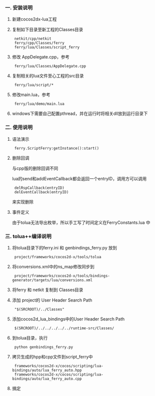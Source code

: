 ### 一. 安装说明
1. 新建cocos2dx-lua工程
2. 复制如下目录至新工程的Classes目录

        netkit/cpp/netkit 
        ferry/cpp/Classes/ferry 
        ferry/lua/Classes/script_ferry
3. 修改 AppDelegate.cpp，参考 

        ferry/lua/Classes/AppDelegate.cpp
4. 复制相关的lua文件至心工程的src目录

        ferry/lua/script/*
5. 修改main.lua，参考

        ferry/lua/demo/main.lua

6. windows下需要自己配置pthread，并在运行时将相关dll放到运行目录下

### 二. 使用说明
1. 语法演示 

        ferry.ScriptFerry:getInstance():start()
2. 删除回调

    与cpp版的删除回调不同

    lua的send和addEventCallback都会返回一个entryID，调用方可以调用 
    
        delRspCallback(entryID)
        delEventCallback(entryID)

    来实现删除

3. 事件定义
    
    由于tolua无法导出枚举，所以手工写了时间定义在FerryConstants.lua 中

### 三. tolua++编译说明
1. 将tolua目录下的ferry.ini 和 genbindings_ferry.py 放到

        project/frameworks/cocos2d-x/tools/tolua

2. 将conversions.xml中的ns_map修改同步到

        project/frameworks/cocos2d-x/tools/bindings-generator/targets/lua/conversions.xml

3. 将ferry 和 netkit 复制到 Classes目录

4. 添加 project的 User Header Search Path

        "$(SRCROOT)/../Classes"
    
5. 添加cocos2d_lua_bindings中的User Header Search Path

        $(SRCROOT)/../../../../../runtime-src/Classes/

6. 到tolua目录，执行

        python genbindings_ferry.py

7. 拷贝生成的hpp和cpp文件到script_ferry中
    
        frameworks/cocos2d-x/cocos/scripting/lua-bindings/auto/lua_ferry_auto.hpp
        frameworks/cocos2d-x/cocos/scripting/lua-bindings/auto/lua_ferry_auto.cpp

8. 搞定
